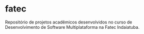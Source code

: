 # fatec
Repositório de projetos acadêmicos desenvolvidos no curso de Desenvolvimento de Software Multiplataforma na Fatec Indaiatuba.

